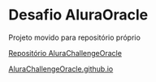 # Desafio AluraOracle

Projeto movido para repositório próprio

[Repositório AluraChallengeOracle](https://github.com/joefenixjf/AluraChallengeOracle.github.io)

[AluraChallengeOracle.github.io](https://joefenixjf.github.io/AluraChallengeOracle.github.io/)
